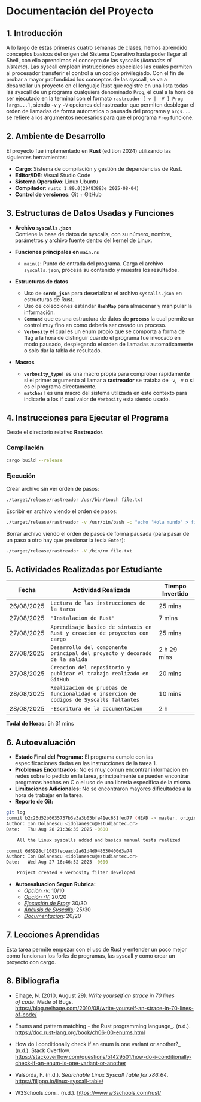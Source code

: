 # Documentación del Proyecto

## 1. Introducción
A lo largo de estas primeras cuatro semanas de clases, hemos aprendido conceptos basicos del origen del Sistema Operativo hasta poder llegar al Shell, con ello aprendimos el concepto de las syscalls (*llamadas al sistema*). Las syscall emplean instrucciones especiales las cuales permiten al procesador transferir el control a un codigo privilegiado. 
Con el fin de probar a mayor profundidad los conceptos de las syscall, se va a desarrollar un proyecto en el lenguaje Rust que registre en una lista todas las syscall de un programa cualquiera denominado `Prog`, el cual a la hora de ser ejecutado en la terminal con el formato `rastreador [-v | -V ] Prog [args...]`, siendo `-v` y `-V` opciones del rastreador que permiten desblegar el orden de llamadas de forma automatica o pausada del programa y `args...` se refiere a los argumentos necesarios para que el programa `Prog` funcione.
## 2. Ambiente de Desarrollo
El proyecto fue implementado en **Rust** (edition 2024) utilizando las siguientes herramientas:
- **Cargo**: Sistema de compilación y gestión de dependencias de Rust.
- **Editor/IDE**: Visual Studio Code
- **Sistema Operativo**: Linux Ubuntu
- **Compilador**: `rustc 1.89.0(29483883e 2025-08-04)` 
- **Control de versiones**: Git + GitHub

## 3. Estructuras de Datos Usadas y Funciones
- **Archivo `syscalls.json`**  
  Contiene la base de datos de syscalls, con su número, nombre, parámetros y archivo fuente dentro del kernel de Linux.

- **Funciones principales en `main.rs`**  
  - `main()`: Punto de entrada del programa. Carga el archivo `syscalls.json`, procesa su contenido y muestra los resultados.  


- **Estructuras de datos**  
  - Uso de **`serde_json`** para deserializar el archivo `syscalls.json` en estructuras de Rust.  
  - Uso de colecciones estándar **`HashMap`** para almacenar y manipular la información.  
  - **`Command`** que es una estructura de datos de **`process`** la cual permite un control muy fino en como deberia ser creado un proceso.
  - **`Verbosity`** el cual es un enum propio que se comporta a forma de flag a la hora de distinguir cuando el programa fue invocado en modo pausado, desplegando el orden de llamadas automaticamente o solo dar la tabla de resultado.
 - **Macros**
	 - **`verbosity_type!`** es una macro propia para comprobar rapidamente si el primer argumento al llamar a **rastreador** se trataba de `-v`, `-V` o si es el programa directamente.
	 - **`matches!`** es una macro del sistema utilizada en este contexto para indicarle a los if cual valor de `Verbosity` esta siendo usado.
## 4. Instrucciones para Ejecutar el Programa
Desde el directorio relativo **Rastreador**.
### Compilación
```bash
cargo build --release
```
### Ejecución
Crear archivo sin ver orden de pasos:
```bash
./target/release/rastreador /usr/bin/touch file.txt
```
Escribir en archivo viendo el orden de pasos:
```bash
./target/release/rastreador -v /usr/bin/bash -c "echo 'Hola mundo' > file.txt"
```
Borrar archivo viendo el orden de pasos de forma pausada (para pasar de un paso a otro hay que presionar la tecla `Enter`):
```bash
./target/release/rastreador -V /bin/rm file.txt
```
## 5. Actividades Realizadas por Estudiante
|Fecha                |Actividad Realizada                         |Tiempo  Invertido                         |
|----------------|-------------------------------|-----------------------------|
|26/08/2025|`Lectura de las instrucciones de la tarea`            |25 mins            |
|27/08/2025          |`"Instalacion de Rust"`            |7 mins          |
|27/08/2025          |`Aprendisaje basico de sintaxis en Rust y creacion de proyectos con cargo`|25 mins|
|27/08/2025          |`Desarrollo del componente principal del proyecto y decorado de la salida`|2 h 29 mins|
|27/08/2025          |`Creacion del repositorio y publicar el trabajo realizado en GitHub`|20 mins|
|28/08/2025          |`Realizacion de pruebas de funcionalidad e insercion de codigos de Syscalls faltantes`|10 mins|
|28/08/2025          |`-Escritura de la documentacion`|2 h|

**Todal de Horas:** 5h 31 mins
## 6. Autoevaluación
- **Estado Final del Programa:** El programa cumple con las especificaciones dadas en las instrucciones de la tarea 1.
- **Problemas Encontrados:** No es muy comun encontrar informacion en redes sobre lo pedido en la tarea, principalmente se pueden encontrar programas hechos en C o el uso de una libreria especifica de la misma.
- **Limitaciones Adicionales:** No se encontraron mayores dificultades a la hora de trabajar en la tarea.
- **Reporte de Git:**
```bash
git log
commit b2c26d52b0635737b3a3a3b05bfe41ec631fed77 (HEAD -> master, origin/master)
Author: Ion Dolanescu <idolanescu@estudiantec.cr>
Date:   Thu Aug 28 21:36:35 2025 -0600

    All the Linux syscalls added and basics manual tests realized

commit 6d5928cf1083feceacb2a61d4d948630400d3a74
Author: Ion Dolanescu <idolanescu@estudiantec.cr>
Date:   Wed Aug 27 16:46:52 2025 -0600

    Project created + verbosity filter developed
```
 - **Autoevaluacion Segun Rubrica:**
	 - *<ins>Opción -v:</ins>* 10/10
	 - *<ins>Opción -V:</ins>* 20/20
	 - *<ins>Ejecución de Prog</ins>:* 30/30
	 - *<ins>Análisis de Syscalls</ins>:* 25/30
	 - *<ins>Documentacion</ins>:* 20/20
## 7. Lecciones Aprendidas
Esta tarea permite empezar con el uso de Rust y entender un poco mejor como funcionan los forks de programas, las syscall y como crear un proyecto con cargo.
## 8. Bibliografia
 - Elhage, N. (2010, August 29). _Write yourself an strace in 70 lines  
   of code_. Made of Bugs.      
   https://blog.nelhage.com/2010/08/write-yourself-an-strace-in-70-lines-of-code/
 - Enums and pattern matching - the Rust programming language_. (n.d.). 
   https://doc.rust-lang.org/book/ch06-00-enums.html

- How do I conditionally check if an enum is one variant or another?_ (n.d.).    Stack Overflow.       https://stackoverflow.com/questions/51429501/how-do-i-conditionally-check-if-an-enum-is-one-variant-or-another    
- Valsorda, F. (n.d.). _Searchable Linux Syscall Table for x86_64_.       https://filippo.io/linux-syscall-table/  
- W3Schools.com_. (n.d.).    https://www.w3schools.com/rust/
